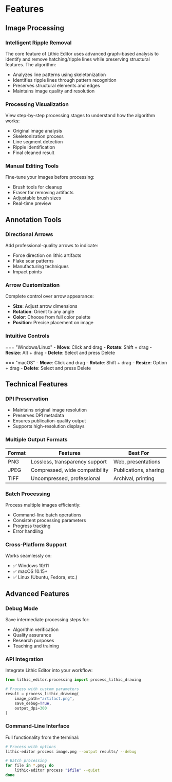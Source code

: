 # Features

## Image Processing

### Intelligent Ripple Removal
The core feature of Lithic Editor uses advanced graph-based analysis to identify and remove hatching/ripple lines while preserving structural features. The algorithm:

- Analyzes line patterns using skeletonization
- Identifies ripple lines through pattern recognition
- Preserves structural elements and edges
- Maintains image quality and resolution

### Processing Visualization
View step-by-step processing stages to understand how the algorithm works:

- Original image analysis
- Skeletonization process
- Line segment detection
- Ripple identification
- Final cleaned result

### Manual Editing Tools
Fine-tune your images before processing:

- Brush tools for cleanup
- Eraser for removing artifacts
- Adjustable brush sizes
- Real-time preview

## Annotation Tools

### Directional Arrows
Add professional-quality arrows to indicate:

- Force direction on lithic artifacts
- Flake scar patterns
- Manufacturing techniques
- Impact points

### Arrow Customization
Complete control over arrow appearance:

- **Size**: Adjust arrow dimensions
- **Rotation**: Orient to any angle
- **Color**: Choose from full color palette
- **Position**: Precise placement on image

### Intuitive Controls

=== "Windows/Linux"
    - **Move**: Click and drag
    - **Rotate**: Shift + drag
    - **Resize**: Alt + drag
    - **Delete**: Select and press Delete

=== "macOS"
    - **Move**: Click and drag
    - **Rotate**: Shift + drag
    - **Resize**: Option + drag
    - **Delete**: Select and press Delete

## Technical Features

### DPI Preservation
- Maintains original image resolution
- Preserves DPI metadata
- Ensures publication-quality output
- Supports high-resolution displays

### Multiple Output Formats

| Format | Features | Best For |
|--------|----------|----------|
| PNG | Lossless, transparency support | Web, presentations |
| JPEG | Compressed, wide compatibility | Publications, sharing |
| TIFF | Uncompressed, professional | Archival, printing |

### Batch Processing
Process multiple images efficiently:

- Command-line batch operations
- Consistent processing parameters
- Progress tracking
- Error handling

### Cross-Platform Support
Works seamlessly on:

- ✅ Windows 10/11
- ✅ macOS 10.15+
- ✅ Linux (Ubuntu, Fedora, etc.)

## Advanced Features

### Debug Mode
Save intermediate processing steps for:

- Algorithm verification
- Quality assurance
- Research purposes
- Teaching and training

### API Integration
Integrate Lithic Editor into your workflow:

```python
from lithic_editor.processing import process_lithic_drawing

# Process with custom parameters
result = process_lithic_drawing(
    image_path="artifact.png",
    save_debug=True,
    output_dpi=300
)
```

### Command-Line Interface
Full functionality from the terminal:

```bash
# Process with options
lithic-editor process image.png --output results/ --debug

# Batch processing
for file in *.png; do
    lithic-editor process "$file" --quiet
done
```